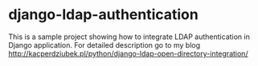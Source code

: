 # django-ldap-authentication

This is a sample project showing how to integrate LDAP authentication in Django application. 
For detailed description go to my blog http://kacperdziubek.pl/python/django-ldap-open-directory-integration/
